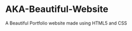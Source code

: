 # AKA-Beautiful-Website
A Beautiful Portfolio website made using HTML5  and CSS
<!-- ![mobile (2)](https://github.com/AKABharat/AKA-Beautiful-Website/assets/107737002/f84c967f-c350-4736-a319-ce41e6e73b75)
 -->
